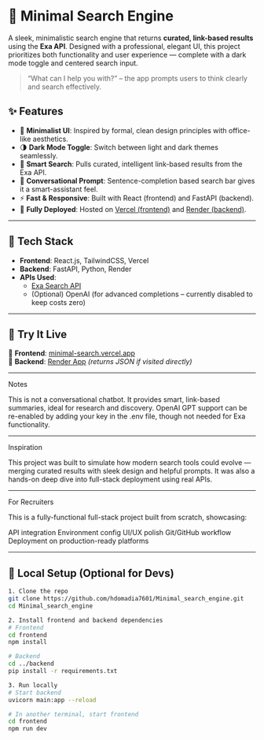 # 🔎 Minimal Search Engine

A sleek, minimalistic search engine that returns **curated, link-based results** using the **Exa API**. Designed with a professional, elegant UI, this project prioritizes both functionality and user experience — complete with a dark mode toggle and centered search input.

> “What can I help you with?” – the app prompts users to think clearly and search effectively.

## ✨ Features

- 🖤 **Minimalist UI**: Inspired by formal, clean design principles with office-like aesthetics.
- 🌗 **Dark Mode Toggle**: Switch between light and dark themes seamlessly.
- 🎯 **Smart Search**: Pulls curated, intelligent link-based results from the Exa API.
- 💬 **Conversational Prompt**: Sentence-completion based search bar gives it a smart-assistant feel.
- ⚡ **Fast & Responsive**: Built with React (frontend) and FastAPI (backend).
- 🚀 **Fully Deployed**: Hosted on [Vercel (frontend)](https://minimal-search-engine.vercel.app/) and [Render (backend)](https://minimal-search-engine.onrender.com).

---

## 🔧 Tech Stack

- **Frontend**: React.js, TailwindCSS, Vercel
- **Backend**: FastAPI, Python, Render
- **APIs Used**:
  - [Exa Search API](https://exa.ai/)
  - (Optional) OpenAI (for advanced completions – currently disabled to keep costs zero)

---

## 🚀 Try It Live

🔗 **Frontend**: [minimal-search.vercel.app](https://minimal-search-engine.vercel.app/)  
🧠 **Backend**: [Render App](https://minimal-search-engine.onrender.com) *(returns JSON if visited directly)*

---
 Notes

This is not a conversational chatbot. It provides smart, link-based summaries, ideal for research and discovery.
OpenAI GPT support can be re-enabled by adding your key in the .env file, though not needed for Exa functionality.

---
Inspiration

This project was built to simulate how modern search tools could evolve — merging curated results with sleek design and helpful prompts. It was also a hands-on deep dive into full-stack deployment using real APIs.

---
For Recruiters

This is a fully-functional full-stack project built from scratch, showcasing:

API integration
Environment config
UI/UX polish
Git/GitHub workflow
Deployment on production-ready platforms

---
## 📁 Local Setup (Optional for Devs)

```bash
1. Clone the repo
git clone https://github.com/hdomadia7601/Minimal_search_engine.git
cd Minimal_search_engine

2. Install frontend and backend dependencies
# Frontend
cd frontend
npm install

# Backend
cd ../backend
pip install -r requirements.txt

3. Run locally
# Start backend
uvicorn main:app --reload

# In another terminal, start frontend
cd frontend
npm run dev

